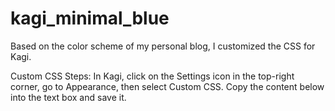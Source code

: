 # kagi_minimal_blue
Based on the color scheme of my personal blog, I customized the CSS for Kagi.

Custom CSS Steps:
In Kagi, click on the Settings icon in the top-right corner, go to Appearance, then select Custom CSS. Copy the content below into the text box and save it.
